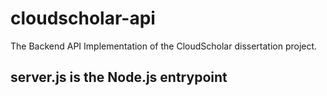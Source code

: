 # cloudscholar-api
The Backend API Implementation of the CloudScholar dissertation project.

## server.js is the Node.js entrypoint
